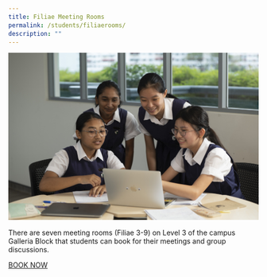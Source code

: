 ```yaml
---
title: Filiae Meeting Rooms
permalink: /students/filiaerooms/
description: ""
---
```

![](/images/group%20students%20interact.jpg)

There are seven meeting rooms (Filiae 3-9) on Level 3 of the campus Galleria Block that students can book for their meetings and group discussions.

[BOOK NOW](https://inet.rgs.edu.sg/students/MeetingRoomBooking/SitePages/Filiae.aspx)